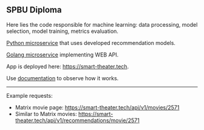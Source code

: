 ## SPBU Diploma
Here lies the code responsible for machine learning: data processing, model selection, model training, metrics evaluation.

[Python microservice](https://github.com/shumoff/smart-theater-recommender) that uses developed recommendation models.

[Golang microservice](https://github.com/shumoff/smart-theater-backend) implementing WEB API.

App is deployed here: https://smart-theater.tech.

Use [documentation](https://github.com/shumoff/smart-theater-backend/blob/main/swagger/api.yaml) to observe how it works.

---
Example requests:
- Matrix movie page: https://smart-theater.tech/api/v1/movies/2571
- Similar to Matrix movies: https://smart-theater.tech/api/v1/recommendations/movie/2571
